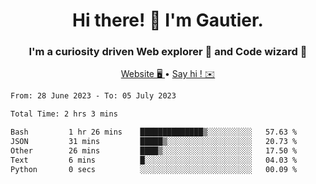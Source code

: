 <h1 align="center">Hi there! 👋 I'm Gautier.</h1>
<h3 align="center">I'm a curiosity driven Web explorer 🚀 and Code wizard 🧙</h3>

<p align="center">
  <a href="http://xisabla.pro">Website 🖥️ </a> •
  <a href="mailto:xisabla.dev@gmail.com">Say hi ! ✉️</a>
</p>

<!--START_SECTION:waka-->

```txt
From: 28 June 2023 - To: 05 July 2023

Total Time: 2 hrs 3 mins

Bash         1 hr 26 mins    ██████████████▒░░░░░░░░░░   57.63 %
JSON         31 mins         █████▒░░░░░░░░░░░░░░░░░░░   20.73 %
Other        26 mins         ████▒░░░░░░░░░░░░░░░░░░░░   17.50 %
Text         6 mins          █░░░░░░░░░░░░░░░░░░░░░░░░   04.03 %
Python       0 secs          ░░░░░░░░░░░░░░░░░░░░░░░░░   00.09 %
```

<!--END_SECTION:waka-->
